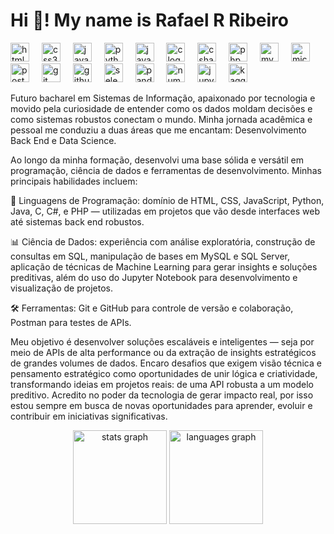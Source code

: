 <h1 align="left">Hi 👋! My name is Rafael R Ribeiro</h1>
<div align="left">
  <img src="https://cdn.jsdelivr.net/gh/devicons/devicon/icons/html5/html5-original.svg" height="30" alt="html5 logo"  />
  <img width="12" />
  <img src="https://cdn.jsdelivr.net/gh/devicons/devicon/icons/css3/css3-original.svg" height="30" alt="css3 logo"  />
  <img width="12" />
  <img src="https://skillicons.dev/icons?i=js" height="30" alt="javascript logo"  />
  <img width="12" />
  <img src="https://skillicons.dev/icons?i=py" height="30" alt="python logo"  />
  <img width="12" />
  <img src="https://skillicons.dev/icons?i=java" height="30" alt="java logo"  />
  <img width="12" />
  <img src="https://skillicons.dev/icons?i=c" height="30" alt="c logo"  />
  <img width="12" />
  <img src="https://skillicons.dev/icons?i=cs" height="30" alt="csharp logo"  />
  <img width="12" />
  <img src="https://skillicons.dev/icons?i=php" height="30" alt="php logo"  />
  <img width="12" />
  <img src="https://skillicons.dev/icons?i=mysql" height="30" alt="mysql logo"  />
  <img width="12" />
  <img src="https://cdn.jsdelivr.net/gh/devicons/devicon/icons/microsoftsqlserver/microsoftsqlserver-plain.svg" height="30" alt="microsoftsqlserver logo"  />
  <img width="12" />
  <img src="https://skillicons.dev/icons?i=postman" height="30" alt="postman logo"  />
  <img width="12" />
  <img src="https://skillicons.dev/icons?i=git" height="30" alt="git logo"  />
  <img width="12" />
  <img src="https://skillicons.dev/icons?i=github" height="30" alt="github logo"  />
  <img width="12" />
  <img src="https://cdn.simpleicons.org/selenium/43B02A" height="30" alt="selenium logo"  />
  <img width="12" />
  <img src="https://cdn.jsdelivr.net/gh/devicons/devicon/icons/pandas/pandas-original.svg" height="30" alt="pandas logo"  />
  <img width="12" />
  <img src="https://cdn.jsdelivr.net/gh/devicons/devicon/icons/numpy/numpy-original.svg" height="30" alt="numpy logo"  />
  <img width="12" />
  <img src="https://cdn.jsdelivr.net/gh/devicons/devicon/icons/jupyter/jupyter-original.svg" height="30" alt="jupyter logo"  />
  <img width="12" />
  <img src="https://cdn.simpleicons.org/kaggle/20BEFF" height="30" alt="kaggle logo"  />
</div>
<p>
Futuro bacharel em Sistemas de Informação, apaixonado por tecnologia e movido pela curiosidade de entender como os dados moldam decisões e como sistemas robustos conectam o mundo. Minha jornada acadêmica e pessoal me conduziu a duas áreas que me encantam: Desenvolvimento Back End e Data Science.

Ao longo da minha formação, desenvolvi uma base sólida e versátil em programação, ciência de dados e ferramentas de desenvolvimento. Minhas principais habilidades incluem:

🧩 Linguagens de Programação: domínio de HTML, CSS, JavaScript, Python, Java, C, C#, e PHP — utilizadas em projetos que vão desde interfaces web até sistemas back end robustos.

📊 Ciência de Dados: experiência com análise exploratória, construção de consultas em SQL, manipulação de bases em MySQL e SQL Server, aplicação de técnicas de Machine Learning para gerar insights e soluções preditivas, além do uso do Jupyter Notebook para desenvolvimento e visualização de projetos.

🛠️ Ferramentas: Git e GitHub para controle de versão e colaboração, Postman para testes de APIs.

Meu objetivo é desenvolver soluções escaláveis e inteligentes — seja por meio de APIs de alta performance ou da extração de insights estratégicos de grandes volumes de dados. Encaro desafios que exigem visão técnica e pensamento estratégico como oportunidades de unir lógica e criatividade, transformando ideias em projetos reais: de uma API robusta a um modelo preditivo. Acredito no poder da tecnologia de gerar impacto real, por isso estou sempre em busca de novas oportunidades para aprender, evoluir e contribuir em iniciativas significativas.
</p>
<div align="center">
  <img src="https://github-readme-stats.vercel.app/api?username=RaffaR902&hide_title=false&hide_rank=false&show_icons=true&include_all_commits=false&count_private=false&disable_animations=false&theme=ayu-mirage&locale=en&hide_border=false" height="150" alt="stats graph"/>
  <img src="https://github-readme-stats.vercel.app/api/top-langs?username=RaffaR902&locale=en&hide_title=false&layout=compact&card_width=320&langs_count=5&theme=ayu-mirage&hide_border=false" height="150" alt="languages graph"/>
</div>
